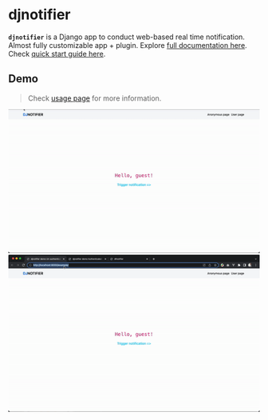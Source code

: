 # djnotifier
**`djnotifier`** is a Django app to conduct web-based real time notification. Almost fully customizable app + plugin. Explore [full documentation here](./docs/README.md). Check [quick start guide here](./docs//QUICK_START.md).

## Demo
> Check [usage page](./docs//USAGE_EXAMPLE.md#demo) for more information.

![UI](https://raw.githubusercontent.com/rk4bir/djnotifier/master/docs/assets/usage_example/ui.gif)
![Demo](https://raw.githubusercontent.com/rk4bir/djnotifier/master/docs/assets/usage_example/demo.gif)
